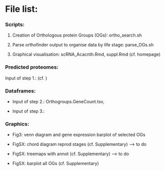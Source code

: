 # File list:


### Scripts:

1. Creation of Orthologous protein Groups (OGs): ortho_search.sh

2. Parse orthofinder output to organise data by life stage: parse_OGs.sh

3. Graphical visualisation: scRNA_Acacnth.Rmd, suppl.Rmd (cf. homepage)



### Predicted proteomes: 

Input of step 1.: (cf. )



### Dataframes:

* Input of step 2.: Orthogroups.GeneCount.tsv, 

* Input of step 3.: 



### Graphics:

* Fig3: venn diagram and gene expression barplot of selected OGs

* FigSX: chord diagram reprod stages (cf. Supplementary) --> to do

* FigSX: treemaps with annot (cf. Supplementary) --> to do

* FigSX: barplot all OGs (cf. Supplementary)

